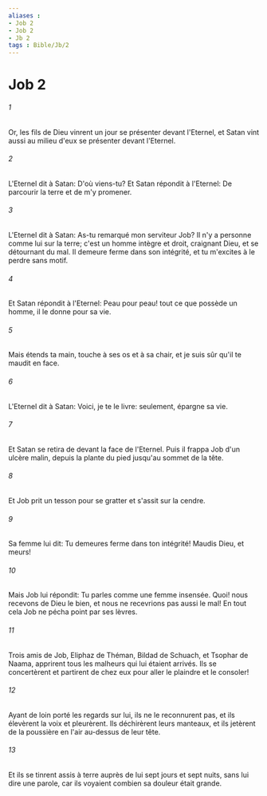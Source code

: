 ```yaml
---
aliases : 
- Job 2
- Job 2
- Jb 2
tags : Bible/Jb/2
---
```


# Job 2

###### 1
Or, les fils de Dieu vinrent un jour se présenter devant l'Eternel, et Satan vint aussi au milieu d'eux se présenter devant l'Eternel.
###### 2
L'Eternel dit à Satan: D'où viens-tu? Et Satan répondit à l'Eternel: De parcourir la terre et de m'y promener.
###### 3
L'Eternel dit à Satan: As-tu remarqué mon serviteur Job? Il n'y a personne comme lui sur la terre; c'est un homme intègre et droit, craignant Dieu, et se détournant du mal. Il demeure ferme dans son intégrité, et tu m'excites à le perdre sans motif.
###### 4
Et Satan répondit à l'Eternel: Peau pour peau! tout ce que possède un homme, il le donne pour sa vie.
###### 5
Mais étends ta main, touche à ses os et à sa chair, et je suis sûr qu'il te maudit en face.
###### 6
L'Eternel dit à Satan: Voici, je te le livre: seulement, épargne sa vie.
###### 7
Et Satan se retira de devant la face de l'Eternel. Puis il frappa Job d'un ulcère malin, depuis la plante du pied jusqu'au sommet de la tête.
###### 8
Et Job prit un tesson pour se gratter et s'assit sur la cendre.
###### 9
Sa femme lui dit: Tu demeures ferme dans ton intégrité! Maudis Dieu, et meurs!
###### 10
Mais Job lui répondit: Tu parles comme une femme insensée. Quoi! nous recevons de Dieu le bien, et nous ne recevrions pas aussi le mal! En tout cela Job ne pécha point par ses lèvres.
###### 11
Trois amis de Job, Eliphaz de Théman, Bildad de Schuach, et Tsophar de Naama, apprirent tous les malheurs qui lui étaient arrivés. Ils se concertèrent et partirent de chez eux pour aller le plaindre et le consoler!
###### 12
Ayant de loin porté les regards sur lui, ils ne le reconnurent pas, et ils élevèrent la voix et pleurèrent. Ils déchirèrent leurs manteaux, et ils jetèrent de la poussière en l'air au-dessus de leur tête.
###### 13
Et ils se tinrent assis à terre auprès de lui sept jours et sept nuits, sans lui dire une parole, car ils voyaient combien sa douleur était grande.
